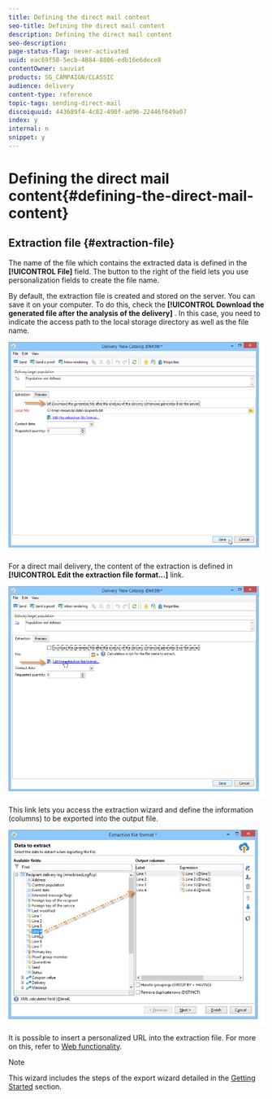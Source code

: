 ```yaml
---
title: Defining the direct mail content
seo-title: Defining the direct mail content
description: Defining the direct mail content
seo-description: 
page-status-flag: never-activated
uuid: eac69f58-5ecb-4884-8806-edb16e6dece8
contentOwner: sauviat
products: SG_CAMPAIGN/CLASSIC
audience: delivery
content-type: reference
topic-tags: sending-direct-mail
discoiquuid: 443689f4-4c82-490f-ad96-22446f649a07
index: y
internal: n
snippet: y
---
```


# Defining the direct mail content{#defining-the-direct-mail-content}

## Extraction file {#extraction-file}

The name of the file which contains the extracted data is defined in the **[!UICONTROL File]** field. The button to the right of the field lets you use personalization fields to create the file name.

By default, the extraction file is created and stored on the server. You can save it on your computer. To do this, check the **[!UICONTROL Download the generated file after the analysis of the delivery]** . In this case, you need to indicate the access path to the local storage directory as well as the file name.

![](assets/s_ncs_user_mail_delivery_local_file.png)

For a direct mail delivery, the content of the extraction is defined in **[!UICONTROL Edit the extraction file format...]** link. 

![](assets/s_ncs_user_mail_delivery_format_link.png)

This link lets you access the extraction wizard and define the information (columns) to be exported into the output file. 

![](assets/s_ncs_user_mail_delivery_format_wz.png)

It is possible to insert a personalized URL into the extraction file. For more on this, refer to [Web functionality](https://helpx.adobe.com/campaign/classic/web/using/publishing-a-web-form.html).

>[!NOTE]
>
>This wizard includes the steps of the export wizard detailed in the [Getting Started](https://helpx.adobe.com/campaign/classic/platform/using/exporting-data.html#export-wizard) section.

